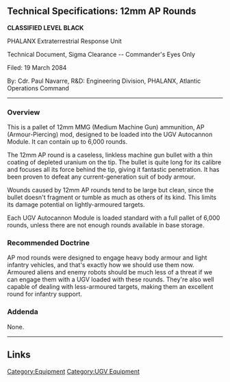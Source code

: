 ## Technical Specifications: 12mm AP Rounds

**CLASSIFIED LEVEL BLACK**

PHALANX Extraterrestrial Response Unit

Technical Document, Sigma Clearance -- Commander's Eyes Only

Filed: 19 March 2084

By: Cdr. Paul Navarre, R&D: Engineering Division, PHALANX, Atlantic
Operations Command

------------------------------------------------------------------------

### Overview

This is a pallet of 12mm MMG (Medium Machine Gun) ammunition, AP
(Armour-Piercing) mod, designed to be loaded into the UGV Autocannon
Module. It can contain up to 6,000 rounds.

The 12mm AP round is a caseless, linkless machine gun bullet with a thin
coating of depleted uranium on the tip. The bullet is quite long for its
calibre and focuses all its force behind the tip, giving it fantastic
penetration. It has been proven to defeat any current-generation suit of
body armour.

Wounds caused by 12mm AP rounds tend to be large but clean, since the
bullet doesn't fragment or tumble as much as others of its kind. This
limits its damage potential on lightly-armoured targets.

Each UGV Autocannon Module is loaded standard with a full pallet of
6,000 rounds, unless there are not enough rounds available in base
storage.

### Recommended Doctrine

AP mod rounds were designed to engage heavy body armour and light
infantry vehicles, and that's exactly how we should use them now.
Armoured aliens and enemy robots should be much less of a threat if we
can engage them with a UGV loaded with these rounds. They're also well
capable of dealing with less-armoured targets, making them an excellent
round for infantry support.

### Addenda

None.

------------------------------------------------------------------------

## Links

[Category:Equipment](Category:Equipment "wikilink") [Category:UGV
Equipment](Category:UGV_Equipment "wikilink")